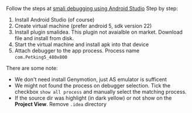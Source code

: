 Follow the steps at [smali debugging using Android Studio](https://www.youtube.com/watch?v=MilmeHVA1Rw)
Step by step:
1. Install Android Studio (of course)
2. Create virtual machine (prefer android 5, sdk version 22)
3. Install plugin smalidea. This plugin not avaialble on market. Download file and install from disk.
4. Start the virtual machine and install apk into that device
5. Attach debugger to the app process. Process name `com.Petking5_480x800`



There are some note:
- We don't need install Genymotion, just AS emulator is sufficent
- We might not found the process on debugger selection. Tick the checkbox `show all process` and manually select the matching process.
- If the source dir was highlight (in dark yellow) or not show on the **Project View**. Remove `.idea` directory